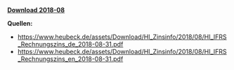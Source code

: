 [**Download 2018-08**](https://downgit.github.io/#/home?url=https://github.com/GeorgGoldbach/Zinsarchiv/tree/master/2018-08)

**Quellen:**
* https://www.heubeck.de/assets/Download/HI_Zinsinfo/2018/08/HI_IFRS_Rechnungszins_de_2018-08-31.pdf
* https://www.heubeck.de/assets/Download/HI_Zinsinfo/2018/08/HI_IFRS_Rechnungszins_en_2018-08-31.pdf
